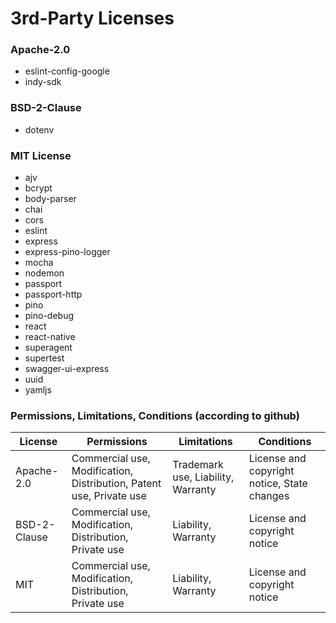 # 3rd-Party Licenses

### Apache-2.0

-   eslint-config-google
-   indy-sdk

### BSD-2-Clause

-   dotenv

### MIT License

-   ajv
-   bcrypt
-   body-parser
-   chai
-   cors
-   eslint
-   express
-   express-pino-logger
-   mocha
-   nodemon
-   passport
-   passport-http
-   pino
-   pino-debug
-   react
-   react-native
-   superagent
-   supertest
-   swagger-ui-express
-   uuid
-   yamljs

### Permissions, Limitations, Conditions (according to github)

| License      | Permissions                                                         | Limitations                        | Conditions                                  |
| ------------ | ------------------------------------------------------------------- | ---------------------------------- | ------------------------------------------- |
| Apache-2.0   | Commercial use, Modification, Distribution, Patent use, Private use | Trademark use, Liability, Warranty | License and copyright notice, State changes |
| BSD-2-Clause | Commercial use, Modification, Distribution, Private use             | Liability, Warranty                | License and copyright notice                |
| MIT          | Commercial use, Modification, Distribution, Private use             | Liability, Warranty                | License and copyright notice                |

